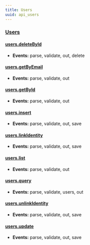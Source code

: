 ```yaml
---
title: Users
uuid: api_users
---
```


### [Users](/grasshopper-core-nodejs/documentation.html#users)

#### [users.deleteById]()
* **Events:** parse, validate, out, delete

#### [users.getByEmail]()
* **Events:** parse, validate, out

#### [users.getById]()
* **Events:** parse, validate, out

#### [users.insert]()
* **Events:** parse, validate, out, save

#### [users.linkIdentity]()
* **Events:** parse, validate, out, save

#### [users.list]()
* **Events:** parse, validate, out

#### [users.query]()
* **Events:** parse, validate, users, out

#### [users.unlinkIdentity]()
* **Events:** parse, validate, out, save

#### [users.update]()
* **Events:** parse, validate, out, save
